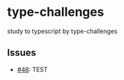 # type-challenges
study to typescript by type-challenges

## Issues
- [#46](https://github.com/KimGSeok/type-challenges/issues/46): TEST
